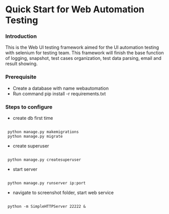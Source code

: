 #  Quick Start for Web Automation Testing

### Introduction
This is the Web UI testing framework aimed for the UI automation testing with selenium for testing team. This framework will finish the base function of logging, snapshot, test cases organization, test data parsing, email and result showing.

### Prerequisite
* Create a database with name webautomation
* Run command pip install -r requirements.txt 


### Steps to configure
* create db first time
<pre><code>
 python manage.py makemigrations
 python manage.py migrate
</code></pre>
* create superuser
<pre><code>
 python manage.py createsuperuser
</code></pre>
* start server
<pre><code>
 python manage.py runserver ip:port
</code></pre>
* navigate to screenshot folder, start web service
<pre><code>
 python -m SimpleHTTPServer 22222 &
</code></pre>
